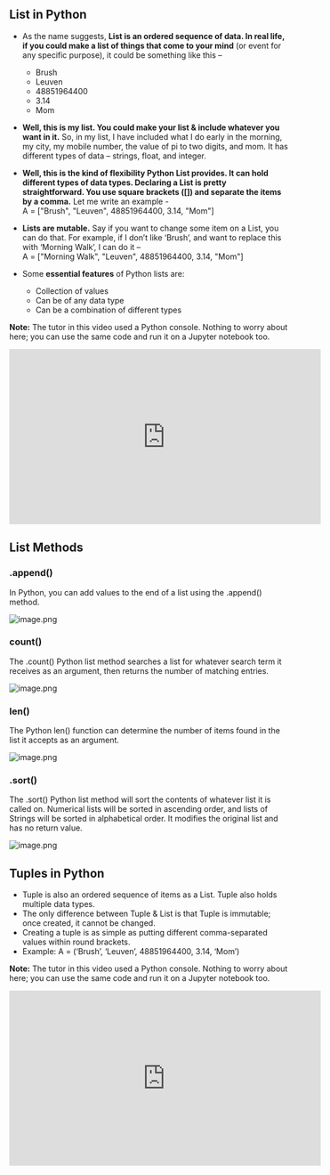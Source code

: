 ## List in Python

* As the name suggests, **List is an ordered sequence of data. In real life, if you could make a list of things that come to your mind** (or event for any specific purpose), it could be something like this – &#x20;
  * Brush
  * Leuven
  * 48851964400
  * 3.14
  * Mom

* **Well, this is my list. You could make your list & include whatever you want in it.** So, in my list, I have included what I do early in the morning, my city, my mobile number, the value of pi to two digits, and mom. It has different types of data – strings, float, and integer. 


* **Well, this is the kind of flexibility Python List provides. It can hold different types of data types. Declaring a List is pretty straightforward. You use square brackets (\[]) and separate the items by a comma.** Let me write an example -  
A = \["Brush", "Leuven", 48851964400, 3.14, "Mom"]

* **Lists are mutable.** Say if you want to change some item on a List, you can do that. For example, if I don’t like ‘Brush’, and want to replace this with ‘Morning Walk’, I can do it –  
  A = \["Morning Walk", "Leuven", 48851964400, 3.14, "Mom"]
* Some **essential features** of Python lists are:
  * Collection of values
  * Can be of any data type
  * Can be a combination of different types



**Note:** The tutor in this video used a Python console. Nothing to worry about here; you can use the same code and run it on a Jupyter notebook too.











<iframe width="560" height="315" src="https://www.youtube.com/embed/pP91kLR5cnE" title="YouTube video player" frameborder="0" allow="accelerometer; autoplay; clipboard-write; encrypted-media; gyroscope; picture-in-picture" allowfullscreen></iframe>








## List Methods

### .append()

In Python, you can add values to the end of a list using the .append() method.




![image.png](https://dphi-live.s3.amazonaws.com/media_uploads/image_aaaac8d639044c26ab580ee3bba9ca05.png)





### count()

The .count() Python list method searches a list for whatever search term it receives as an argument, then returns the number of matching entries.




![image.png](https://dphi-live.s3.amazonaws.com/media_uploads/image_cb9ad596f3a04408b3096f49a8c9987c.png)



### **len()**

The Python len() function can determine the number of items found in the list it accepts as an argument.

![image.png](https://dphi-live.s3.amazonaws.com/media_uploads/image_9658bbc0e9684f66889abcb521d6f4c0.png)

### .sort()

The .sort() Python list method will sort the contents of whatever list it is called on. Numerical lists will be sorted in ascending order, and lists of Strings will be sorted in alphabetical order. It modifies the original list and has no return value.&#x20;



![image.png](https://dphi-live.s3.amazonaws.com/media_uploads/image_9362877c383e40158343947d52ef1dc6.png)



## Tuples in Python

* Tuple is also an ordered sequence of items as a List. Tuple also holds multiple data types.
* The only difference between Tuple & List is that Tuple is immutable; once created, it cannot be changed.
* Creating a tuple is as simple as putting different comma-separated values within round brackets.
* Example: A = (‘Brush’, ‘Leuven’, 48851964400, 3.14, ‘Mom’)

**Note:** The tutor in this video used a Python console. Nothing to worry about here; you can use the same code and run it on a Jupyter notebook too.













<iframe width="560" height="315" src="https://www.youtube.com/embed/XQOWZidQSnE" title="YouTube video player" frameborder="0" allow="accelerometer; autoplay; clipboard-write; encrypted-media; gyroscope; picture-in-picture" allowfullscreen></iframe>